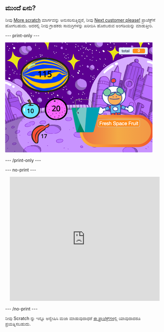 ## ಮುಂದೆ ಏನು?


ನೀವು [More scratch](https://projects.raspberrypi.org/en/raspberrypi/more-scratch) ಮಾರ್ಗವನ್ನು ಅನುಸರಿಸುತ್ತಿದ್ದರೆ, ನೀವು [Next customer please!](https://projects.raspberrypi.org/en/projects/next-customer-please) ಪ್ರಾಜೆಕ್ಟ್‌ಗೆ ಹೋಗಬಹುದು. ಅದರಲ್ಲಿ ನೀವು ಗ್ರಾಹಕರು ಸಾಮಗ್ರಿಗಳನ್ನು ಖರೀದಿಸಿ ಹೊರಬರುವ ಅಂಗಡಿಯನ್ನು ಮಾಡುತ್ತೀರಿ.

--- print-only ---

![ದಯವಿಟ್ಟು ಮುಂದಿನ ಗ್ರಾಹಕರು](images/next-customer-please.png)

--- /print-only ---

--- no-print ---

<div class="scratch-preview" style="margin-left: 15px;">
  <iframe allowtransparency="true" width="485" height="402" src="https://scratch.mit.edu/projects/embed/528696418/?autostart=false" frameborder="0"></iframe>
</div>

--- /no-print ---

ನೀವು Scratch ನ್ನು ಇನ್ನೂ ಅನ್ವೇಷಿಸಿ ಮಜಾ ಮಾಡುವುದಾಧರೆ [ಈ ಪ್ರಾಜೆಕ್ಟ್‌ಗಳ](https://projects.raspberrypi.org/en/projects?software%5B%5D=scratch&curriculum%5B%5D=%201)ಲ್ಲಿ ಯಾವುದಾದರೂ ಪ್ರಯತ್ನಿಸಬಹುದು.
